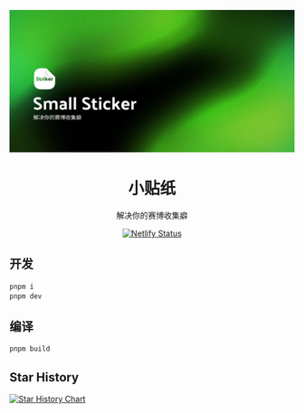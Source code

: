 ![](/public/banner.jpg)

<div align="center">

<h1>小贴纸</h1>
<p>解决你的赛博收集癖</p>

[![Netlify Status](https://api.netlify.com/api/v1/badges/ecedd1ce-3012-4ee8-a04d-01f913b7e0b4/deploy-status)](https://app.netlify.com/sites/small-sticker/deploys)

</div>

## 开发

``` bash
pnpm i
pnpm dev
```

## 编译

``` bash
pnpm build
```

## Star History

[![Star History Chart](https://api.star-history.com/svg?repos=YuzeTT/small-sticker&type=Date)](https://star-history.com/#YuzeTT/small-sticker&Date)
